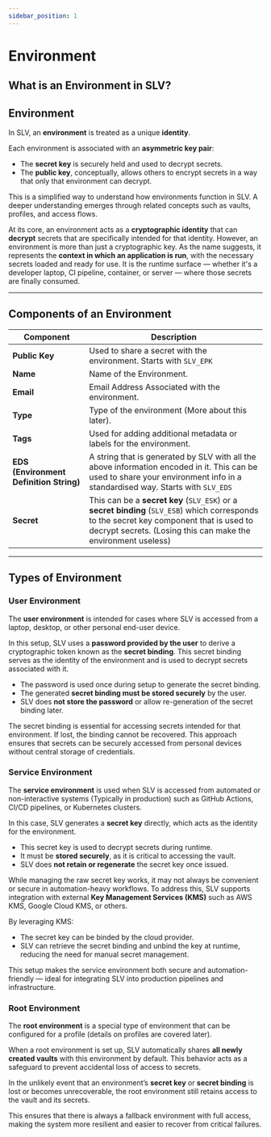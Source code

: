 ```yaml
---
sidebar_position: 1
---
```


# Environment

## What is an Environment in SLV?
## Environment

In SLV, an **environment** is treated as a unique **identity**.

Each environment is associated with an **asymmetric key pair**:

- The **secret key** is securely held and used to decrypt secrets.
- The **public key**, conceptually, allows others to encrypt secrets in a way that only that environment can decrypt.

This is a simplified way to understand how environments function in SLV. A deeper understanding emerges through related concepts such as vaults, profiles, and access flows.

At its core, an environment acts as a **cryptographic identity** that can **decrypt** secrets that are specifically intended for that identity. However, an environment is more than just a cryptographic key. As the name suggests, it represents the **context in which an application is run**, with the necessary secrets loaded and ready for use. It is the runtime surface — whether it's a developer laptop, CI pipeline, container, or server — where those secrets are finally consumed.

---

## Components of an Environment
| **Component** | **Description** |
|-|-|
| **Public Key** | Used to share a secret with the environment. Starts with `SLV_EPK`|
| **Name** | Name of the Environment. |
| **Email** | Email Address Associated with the environment. |
| **Type** | Type of the environment (More about this later). |
| **Tags** | Used for adding additional metadata or labels for the environment. |
| **EDS (Environment Definition String)** | A string that is generated by SLV with all the above information encoded in it. This can be used to share your environment info in a standardised way. Starts with `SLV_EDS`|
| **Secret** | This can be a **secret key** (`SLV_ESK`) or a **secret binding** (`SLV_ESB`) which corresponds to the secret key component that is used to decrypt secrets. (Losing this can make the environment useless) |

---

## Types of Environment

### User Environment

The **user environment** is intended for cases where SLV is accessed from a laptop, desktop, or other personal end-user device.

In this setup, SLV uses a **password provided by the user** to derive a cryptographic token known as the **secret binding**. This secret binding serves as the identity of the environment and is used to decrypt secrets associated with it.

- The password is used once during setup to generate the secret binding.
- The generated **secret binding must be stored securely** by the user.
- SLV does **not store the password** or allow re-generation of the secret binding later.

The secret binding is essential for accessing secrets intended for that environment. If lost, the binding cannot be recovered.
This approach ensures that secrets can be securely accessed from personal devices without central storage of credentials.

### Service Environment
The **service environment** is used when SLV is accessed from automated or non-interactive systems (Typically in production) such as GitHub Actions, CI/CD pipelines, or Kubernetes clusters.

In this case, SLV generates a **secret key** directly, which acts as the identity for the environment.

- This secret key is used to decrypt secrets during runtime.
- It must be **stored securely**, as it is critical to accessing the vault.
- SLV does **not retain or regenerate** the secret key once issued.

While managing the raw secret key works, it may not always be convenient or secure in automation-heavy workflows. To address this, SLV supports integration with external **Key Management Services (KMS)** such as AWS KMS, Google Cloud KMS, or others.

By leveraging KMS:
- The secret key can be binded by the cloud provider.
- SLV can retrieve the secret binding and unbind the key at runtime, reducing the need for manual secret management.

This setup makes the service environment both secure and automation-friendly — ideal for integrating SLV into production pipelines and infrastructure.

### Root Environment

The **root environment** is a special type of environment that can be configured for a profile (details on profiles are covered later).

When a root environment is set up, SLV automatically shares **all newly created vaults** with this environment by default. This behavior acts as a safeguard to prevent accidental loss of access to secrets.

In the unlikely event that an environment’s **secret key** or **secret binding** is lost or becomes unrecoverable, the root environment still retains access to the vault and its secrets.

This ensures that there is always a fallback environment with full access, making the system more resilient and easier to recover from critical failures.



